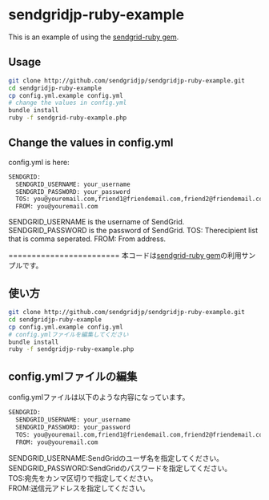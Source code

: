 # sendgridjp-ruby-example

This is an example of using the [sendgrid-ruby gem](https://github.com/sendgridjp/sendgrid-ruby).

## Usage

```bash
git clone http://github.com/sendgridjp/sendgridjp-ruby-example.git
cd sendgridjp-ruby-example
cp config.yml.example config.yml
# change the values in config.yml
bundle install
ruby -f sendgrid-ruby-example.php
```

## Change the values in config.yml
config.yml is here:

```bash
SENDGRID:
  SENDGRID_USERNAME: your_username
  SENDGRID_PASSWORD: your_password
  TOS: you@youremail.com,friend1@friendemail.com,friend2@friendemail.com
  FROM: you@youremail.com
```
SENDGRID_USERNAME is the username of SendGrid.
SENDGRID_PASSWORD is the password of SendGrid.
TOS: Therecipient list that is comma seperated.
FROM: From address.


========================
 本コードは[sendgrid-ruby gem](https://github.com/sendgridjp/sendgrid-ruby)の利用サンプルです。

## 使い方

```bash
git clone http://github.com/sendgridjp/sendgridjp-ruby-example.git
cd sendgridjp-ruby-example
cp config.yml.example config.yml
# config.ymlファイルを編集してください
bundle install
ruby -f sendgridjp-ruby-example.php
```

## config.ymlファイルの編集
config.ymlファイルは以下のような内容になっています。

```bash
SENDGRID:
  SENDGRID_USERNAME: your_username
  SENDGRID_PASSWORD: your_password
  TOS: you@youremail.com,friend1@friendemail.com,friend2@friendemail.com
  FROM: you@youremail.com
```
SENDGRID_USERNAME:SendGridのユーザ名を指定してください。  
SENDGRID_PASSWORD:SendGridのパスワードを指定してください。  
TOS:宛先をカンマ区切りで指定してください。  
FROM:送信元アドレスを指定してください。  



